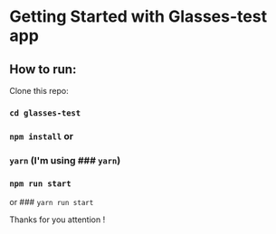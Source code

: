 # Getting Started with Glasses-test app

## How to run:

Clone this repo:

### `cd glasses-test`

### `npm install` or 
### `yarn` (I'm using ### `yarn`)

### `npm run start` 
or ### `yarn run start`

Thanks for you attention !
